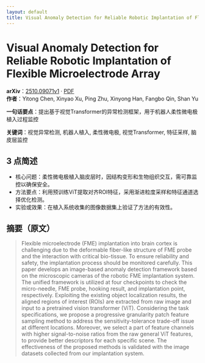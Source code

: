 ```yaml
---
layout: default
title: Visual Anomaly Detection for Reliable Robotic Implantation of Flexible Microelectrode Array
---
```


# Visual Anomaly Detection for Reliable Robotic Implantation of Flexible Microelectrode Array
**arXiv**：[2510.09071v1](https://arxiv.org/abs/2510.09071) · [PDF](https://arxiv.org/pdf/2510.09071.pdf)  
**作者**：Yitong Chen, Xinyao Xu, Ping Zhu, Xinyong Han, Fangbo Qin, Shan Yu  

**一句话要点**：提出基于视觉Transformer的异常检测框架，用于机器人柔性微电极植入过程监控

**关键词**：视觉异常检测, 机器人植入, 柔性微电极, 视觉Transformer, 特征采样, 脑皮层监控

## 3 点简述
- 核心问题：柔性微电极植入脑皮层时，因结构变形和生物组织交互，需可靠监控以确保安全。
- 方法要点：利用预训练ViT提取对齐ROI特征，采用渐进粒度采样和特征通道选择优化检测。
- 实验或效果：在植入系统收集的图像数据集上验证了方法的有效性。

## 摘要（原文）

> Flexible microelectrode (FME) implantation into brain cortex is challenging
> due to the deformable fiber-like structure of FME probe and the interaction
> with critical bio-tissue. To ensure reliability and safety, the implantation
> process should be monitored carefully. This paper develops an image-based
> anomaly detection framework based on the microscopic cameras of the robotic FME
> implantation system. The unified framework is utilized at four checkpoints to
> check the micro-needle, FME probe, hooking result, and implantation point,
> respectively. Exploiting the existing object localization results, the aligned
> regions of interest (ROIs) are extracted from raw image and input to a
> pretrained vision transformer (ViT). Considering the task specifications, we
> propose a progressive granularity patch feature sampling method to address the
> sensitivity-tolerance trade-off issue at different locations. Moreover, we
> select a part of feature channels with higher signal-to-noise ratios from the
> raw general ViT features, to provide better descriptors for each specific
> scene. The effectiveness of the proposed methods is validated with the image
> datasets collected from our implantation system.

